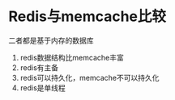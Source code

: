 # Redis与memcache比较 #
二者都是基于内存的数据库
1. redis数据结构比memcache丰富
2. redis有主备
3. redis可以持久化，memcache不可以持久化
4. redis是单线程
